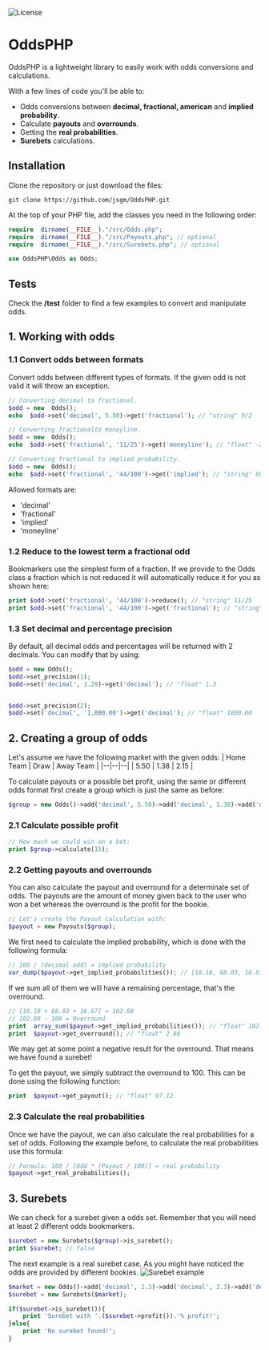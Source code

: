 ![License](https://img.shields.io/github/license/jsgm/OddsPHP)

# OddsPHP
OddsPHP is a lightweight library to easily work with odds conversions and calculations.

With a few lines of code you'll be able to:
 - Odds conversions between **decimal, fractional, american** and **implied probability**.
 - Calculate **payouts** and **overrounds**.
 - Getting the **real probabilities**.
 - **Surebets** calculations.

## Installation
Clone the repository or just download the files:
```
git clone https://github.com/jsgm/OddsPHP.git
```

At the top of your PHP file, add the classes you need in the following order:
```php
require  dirname(__FILE__)."/src/Odds.php";
require  dirname(__FILE__)."/src/Payouts.php"; // optional
require  dirname(__FILE__)."/src/Surebets.php"; // optional

use OddsPHP\Odds as Odds;
```

## Tests
Check the **/test** folder to find a few examples to convert and manipulate odds.

## 1. Working with odds
### 1.1 Convert odds between formats
Convert odds between different types of formats. If the given odd is not valid it will throw an exception.
```php
// Converting decimal to fractional.
$odd = new  Odds();
echo  $odd->set('decimal', 5.50)->get('fractional'); // "string" 9/2

// Converting fractionalto moneyline.
$odd = new  Odds();
echo  $odd->set('fractional', '11/25')->get('moneyline'); // "float" -227

// Converting fractional to implied probability.
$odd = new  Odds();
echo  $odd->set('fractional', '44/100')->get('implied'); // "string" 69.44
```
Allowed formats are:

 - 'decimal'
 - 'fractional'
 - 'implied'
 - 'moneyline'

### 1.2 Reduce to the lowest term a fractional odd
Bookmarkers use the simplest form of a fraction. If we provide to the Odds class a fraction which is not reduced it will automatically reduce it for you as shown here:
```php
print $odd->set('fractional', '44/100')->reduce(); // "string" 11/25
print $odd->set('fractional', '44/100')->get('fractional'); // "string" 11/25
```

### 1.3 Set decimal and percentage precision
By default, all decimal odds and percentages will be returned with 2 decimals. You can modify that by using:
```php
$odd = new Odds();
$odd->set_precision(1);
$odd->set('decimal', 1.29)->get('decimal'); // "float" 1.3


$odd->set_precision(2);
$odd->set('decimal', '1,800.00')->get('decimal'); // "float" 1800.00
```

## 2. Creating a group of odds
Let's assume we have the following market with the given odds:
| Home Team | Draw | Away Team |
|--|--|--|
| 5.50 | 1.38 | 2.15 |

To calculate payouts or a possible bet profit, using the same or different odds format first create a group which is just the same as before:
```php
$group = new Odds()->add('decimal', 5.50)->add('decimal', 1.38)->add('decimal', 2.15);
```
### 2.1 Calculate possible profit
```php
// How much we could win on a bet:
print $group->calculate(15);
```
### 2.2 Getting payouts and overrounds
You can also calculate the payout and overround for a determinate set of odds. The payouts are the amount of money given back to the user who won a bet whereas the overround is the profit for the bookie.
```php
// Let's create the Payout calculation with:
$payout = new Payouts($group);
```
We first need to calculate the implied probability, which is done with the following formula:
```php
// 100 / (decimal odd) = implied probability
var_dump($payout->get_implied_probabilities()); // [18.18, 68.03, 16.67]
```
If we sum all of them we will have a remaining percentage, that's the overround.

```php
// [18.18 + 68.03 + 16.67] = 102.88
// 102.88 - 100 = Overround
print  array_sum($payout->get_implied_probabilities()); // "float" 102.88
print  $payout->get_overround(); // "float" 2.88
```

We may get at some point a negative result for the overround. That means we have found a surebet!

To get the payout, we simply subtract the overround to 100. This can be done using the following function:
```php
print  $payout->get_payout(); // "float" 97.12
```

### 2.3 Calculate the real probabilities
Once we have the payout, we can also calculate the real probabilities for a set of odds. Following the example before, to calculate the real probabilities use this formula:

```php
// Formula: 100 / [Odd * (Payout / 100)] = real probability
$payout->get_real_probabilities();
```

## 3. Surebets
We can check for a surebet given a odds set. Remember that you will need at least 2 different odds bookmarkers.

```php
$surebet = new Surebets($group)->is_surebet();
print $surebet; // false
```

The next example is a real surebet case. As you might have noticed the odds are provided by different bookies.
![Surebet example](https://es.surebet.com/ess/wiki/chelseamu.png)

```php
$market = new Odds()->add('decimal', 2.3)->add('decimal', 3.3)->add('decimal', 3.97);
$surebet = new Surebets($market);

if($surebet->is_surebet()){
	print 'Surebet with '.($surebet->profit()).'% profit!';
}else{
	print 'No surebet found!';
}
```